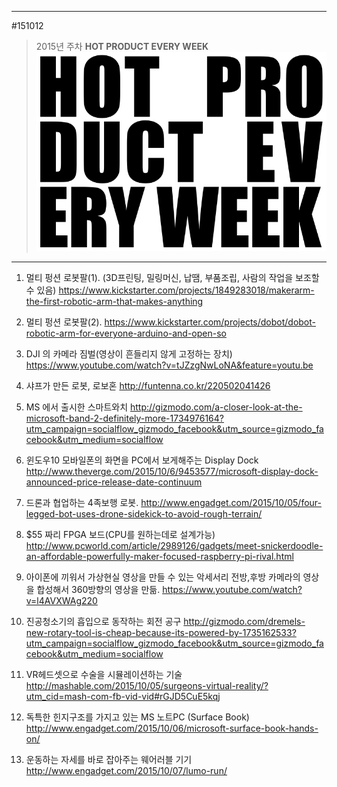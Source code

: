 
---  
#151012  
> 2015년 주차 **HOT PRODUCT EVERY WEEK**  
> ![pic](../image/MAIN.png)  

---  


1. 멀티 펑션 로봇팔(1). (3D프린팅, 밀링머신, 납땜, 부품조립, 사람의 작업을 보조할 수 있음)
https://www.kickstarter.com/projects/1849283018/makerarm-the-first-robotic-arm-that-makes-anything

2. 멀티 펑션 로봇팔(2).
https://www.kickstarter.com/projects/dobot/dobot-robotic-arm-for-everyone-arduino-and-open-so

3. DJI 의 카메라 짐벌(영상이 흔들리지 않게 고정하는 장치)
https://www.youtube.com/watch?v=tJZzgNwLoNA&feature=youtu.be

4. 샤프가 만든 로봇, 로보혼
http://funtenna.co.kr/220502041426

5. MS 에서 출시한 스마트와치
http://gizmodo.com/a-closer-look-at-the-microsoft-band-2-definitely-more-1734976164?utm_campaign=socialflow_gizmodo_facebook&utm_source=gizmodo_facebook&utm_medium=socialflow


6. 윈도우10 모바일폰의 화면을 PC에서 보게해주는 Display Dock
http://www.theverge.com/2015/10/6/9453577/microsoft-display-dock-announced-price-release-date-continuum

7. 드론과 협업하는 4족보행 로봇.
http://www.engadget.com/2015/10/05/four-legged-bot-uses-drone-sidekick-to-avoid-rough-terrain/

8. $55 짜리 FPGA 보드(CPU를 원하는데로 설계가능) 
http://www.pcworld.com/article/2989126/gadgets/meet-snickerdoodle-an-affordable-powerfully-maker-focused-raspberry-pi-rival.html

9. 아이폰에 끼워서 가상현실 영상을 만들 수 있는 악세서리
전방,후방 카메라의 영상을 합성해서 360방향의 영상을 만듦.
https://www.youtube.com/watch?v=l4AVXWAg220

10. 진공청소기의 흡입으로 동작하는 회전 공구
http://gizmodo.com/dremels-new-rotary-tool-is-cheap-because-its-powered-by-1735162533?utm_campaign=socialflow_gizmodo_facebook&utm_source=gizmodo_facebook&utm_medium=socialflow

11. VR헤드셋으로 수술을 시뮬레이션하는 기술
http://mashable.com/2015/10/05/surgeons-virtual-reality/?utm_cid=mash-com-fb-vid-vid#rGJD5CuE5kqj

12. 독특한 힌지구조를 가지고 있는 MS 노트PC (Surface Book)
http://www.engadget.com/2015/10/06/microsoft-surface-book-hands-on/

13. 운동하는 자세를 바로 잡아주는 웨어러블 기기
http://www.engadget.com/2015/10/07/lumo-run/
